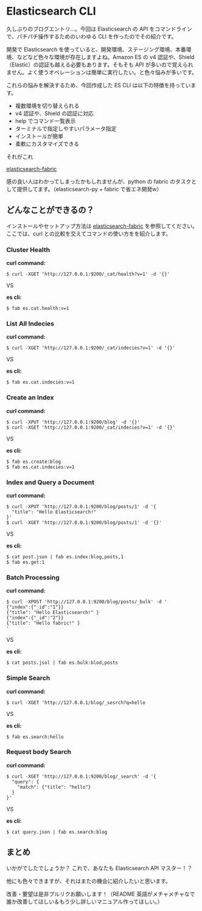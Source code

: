 # Elasticsearch CLI
久しぶりのブログエントリ…。今回は Elasticsearch の API をコマンドラインで、パチパチ操作するためのいわゆる CLI を作ったのでその紹介です。

開発で Elasticsearch を使っていると、開発環境、ステージング環境、本番環境、などなど色々な環境が存在しますよね。Amazon ES の v4 認証や、Shield （Elastic）の認証も越える必要もあります。そもそも API が多いので覚えられません。よく使うオペレーションは簡単に実行したい。と色々悩みが多いです。

これらの悩みを解決するため、今回作成した ES CLI は以下の特徴を持っています。

* 複数環境を切り替えられる
* v4 認証や、Shield の認証に対応
* help でコマンド一覧表示
* ターミナルで指定しやすいパラメータ指定
* インストールが簡単
* 柔軟にカスタマイズできる


それがこれ

[elasticsearch-fabric](https://github.com/KunihikoKido/elasticsearch-fabric)


感の良い人はわかってしまったかもしれませんが、python の fabric のタスクとして提供してます。（elasticsearch-py + fabric で省エネ開発w）

## どんなことができるの？
インストールやセットアップ方法は [elasticsearch-fabric](https://github.com/KunihikoKido/elasticsearch-fabric) を参照してください。ここでは、curl との比較を交えてコマンドの使い方をを紹介します。

### Cluster Health

**curl command:**

```
$ curl -XGET 'http://127.0.0.1:9200/_cat/health?v=1' -d '{}'
```

VS

**es cli:**

```
$ fab es.cat.health:v=1
```


### List All Indecies

**curl command:**

```
$ curl -XGET 'http://127.0.0.1:9200/_cat/indecies?v=1' -d '{}'
```

VS

**es cli:**

```
$ fab es.cat.indecies:v=1
```

### Create an Index

**curl command:**

```
$ curl -XPUT 'http://127.0.0.1:9200/blog' -d '{}'
$ curl -XGET 'http://127.0.0.1:9200/_cat/indecies?v=1' -d '{}'

```

VS

**es cli:**

```
$ fab es.create:blog
$ fab es.cat.indecies:v=1
```

### Index and Query a Document

**curl command:**

```
$ curl -XPUT 'http://127.0.0.1:9200/blog/posts/1' -d '{
  "title": "Hello Elasticsearch!"
}'
$ curl -XGET 'http://127.0.0.1:9200/blog/posts/1' -d '{}'

```

VS

**es cli:**

```
$ cat post.json | fab es.index:blog,posts,1
$ fab es.get:1

```

### Batch Processing

**curl command:**

```
$ curl -XPOST 'http://127.0.0.1:9200/blog/posts/_bulk' -d '
{"index":{"_id":"1"}}
{"title": "Hello Elasticsearch!" }
{"index":{"_id":"2"}}
{"title": "Hello fabric!" }
'
```

VS

**es cli:**

```
$ cat posts.jsol | fab es.bulk:blod,posts
```

### Simple Search

**curl command:**

```
$ curl -XGET 'http://127.0.0.1/blog/_sesrch?q=hello
```

VS

**es cli:**

```
$ fab es.search:hello
```

### Request body Search

**curl command:**

```
$ curl -XGET 'http://127.0.0.1:9200/blog/_search' -d '{
  "query": {
    "match": {"title": "hello"}
  }
}'
```

VS

**es cli:**

```
$ cat query.json | fab es.search:blog
```

## まとめ
いかがでしたでしょうか？
これで、あなたも Elasticsearch API マスター！？

他にも色々できますが、それはまたの機会に紹介したいと思います。

改善・要望は是非プルリクお願いします！（README 英語がメチャメチャなで誰か改善してほしい＆もう少し詳しいマニュアル作ってほしい。）



